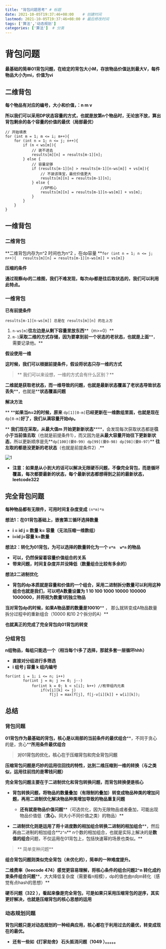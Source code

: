 ```yaml
---
title: "背包问题思考" # 标题
date: 2021-10-05T19:37:46+08:00    # 创建时间
lastmod: 2021-10-05T19:37:46+08:00 # 最后修改时间
tags: ['算法','动态规划']
categories: ['算法']  # 分类
---
```


# **背包问题**

**最基础的简单01背包问题，在给定的背包大小M，存放物品价值达到最大V，每件物品大小为mi，价值为vi**

## **二维背包**

**每个物品有对应的编号，大小和价值，：n  m  v**

**所以我们可以采用DP状态容量的方式，也就是放第n个物品时，无论放不放，算出背包剩余的各个容量的价值的最优（局部最优）**

```
// 开始填表
for (int m = 1; m <= i; m++){
    for (int n = 1; n <= j; n++){
        if (n < ws[m]){
            // 装不进去
            results[m][n] = results[m-1][n];
        } else {
            // 容量足够
            if (results[m-1][n] > results[m-1][n-ws[m]] + vs[m]){
                // 不装该珠宝，最优价值更大
                results[m][n] = results[m-1][n];
            } else {
                //DP核心
                results[m][n] = results[m-1][n-ws[m]] + vs[m];
            }
        }
    }
}
```

## **一维背包**

### ****二维背包****

**二维背包内存为n^2   时间也为n^2  ，在dp容量    **`for (int n = 1; n <= j; n++){   results[m][n] = results[m-1][n-ws[m]] + vs[m]}`

****压缩的条件****

**通过观察dp的二维图，我们不难发现，每次dp都是往后取状态的，我们可以利用此特点。**

### ****一维背包****

****已有前提条件****

`results[m-1][n-ws[m]] 总是在 results[m][n] 的左上方`

1. `n-ws[m]`**往******左边是从剩下容量里放东西******（m>=0）**
2. `m-1`**采取二维的方式存储，因为要******拿到前一个状态的老状态，也就是上面******，需要记录他。**

****假设使用一维****

**这时候，我们可以根据前提条件，假设将状态******只存一维的方式****

> ** 我们可以来设想，一维的方式会有什么区别？**

**二维就是获取老状态，而一维导致的问题，也就是最新状态覆盖了老状态******导致状态丢失******，也就是******状态覆盖问题****

****解决方法****

**	****如果当n=2的时候，原来** `dp[1][0-m]`**已经更新在一维数组里面，也就是现在** `dp[0-m]`**好了，我们从满容量开始dp。**

**	****我们现在采取，从最大值******m 开始更新新状态******，会发现每次获取状态都是******往小于当前值去取******（也就是前提条件1），而又因为是******从最大容量开始往下更新新状态******，所以更新顺序是先**`dp[100](要0-99) dp[99](要0-98) dp[98](要0-97)`**  ******往左取的都是没更新的老状态******（也就是前提条件2）.**

![1](https://pig-blog-1252563418.cos.ap-chengdu.myqcloud.com/img/blog/DS9JtTpilL5faU1.png)

* **注意：如果是从小到大的话可以解决无限硬币问题，不像完全背包，而是循环覆盖，每次都要最新的状态，******每个最新状态都想得到之前的最新状态******，leetcode322**

## **完全背包问题**

**每种物品都有无限件，可用时间复杂度变成** `(n*m)*n`

**想法1：在01背包基础上，嵌套第三循环选择数量**

* **i = id  j = 数量  k= 容量（无法压缩一维数组）**
* **i=id j=容量 k=数量**

**想法2：转化为01背包，为可以选择的数量转化为一个 **`v*n  w*n`** 的物品**

* **可以，仍然保留着容量价值组合的关系**
* **带来问题，时间复杂度并并没降低（数量组合比较有多余的）**

****想法2二进制优化****

* **背包的dp本质就是容量和价值的一个组合，采用******二进制拆分数量******可以利用这种组合****也就是我们，可以吧A数量设置为  1   10   100  1000   10000  100000   1000000，并将视为******数量1的独立物品****

**当对背包dp的时候，如果******A物品要的数量是10010****** ， 那么就转变成A物品数量拆分过程中的重新组合（10000 和10  2个拆分的A）**

**也就真正的完成了完全背包向01背包的转变**

### **分组背包**

**n组物品，每组只能选一个（相当每个i多了选择，那就多套一层循环hhh）**

* **直接对分组进行多筛选**
* **i  组号  j  容量   k  组内编号**

```
for(int i = 1; i <= n; i++)
        for(int j = m; j >= 0; j--)
            for(int k = 0; k < s[i]; k++) //枚举组内元素
                if(v[i][k] <= j)
                    f[j] = max(f[j], f[j-v[i][k]] + w[i][k]); 
```

## **总结**

### **背包问题**

****01背包******作为最基础的背包，核心是以局部的******当前条件的最优组合******，不同于贪心的是，贪心******所用条件最优组合****

> **对01背包的优化，核心在于压缩背包和完全背包问题**

****压缩背包******问题是巧妙的运用******往回找******的特性，达到******二维压缩到一维******的转换（与之类似，运用往前找的是零钱问题）**

****完全背包******问题主要在于二进制优化和背包转换问题，而背包转换便是核心**

* **背包转换问题，将******物品的数量叠加（有限制的叠加）转变成物品种类的增加******问题，再用二进制优化解决物品种类增加导致的******物品重复问题****

  * **还有就是******物品价值问题******（可选优化，因为无限物品或者叠加，可能出现物品价值低（******贪心******，同大小不同价值之类）的物品）**
* **二进制优化则是运用了将******十进度数的相加组合转换二进制的相加组合******，然后再由二进制的相加组合**`2^n`**  n个数的相加组合，也就是实际上解决的是******数值的组合******问题，不仅运用在01背包上，包括快速幂的场景也类似。**

> ** 简单变种问题**

****组合背包******问题则类似完全背包（未优化的），简单的一种难度提升。**

**二维费率（leecode 474）感觉更容易理解，将******核心条件的组合问题******2^n 转化成******约束条件组合问题******，大大降低复杂度（需要看n规模），dp的值也由n向m转化（感觉有点hash的思想）**

**硬币问题（322 ），看起来像是完全背包，可是如果只采用压缩背包的逆序，其实更好解决，也就是压缩背包的核心思想的运用**

### **动态规划问题**

**背包问题只是对动态规划的一种经典应用，核心都在于利用过去的最优，转变成现在的最优。**

* **还有一些如《打家劫舍》 石头抵消问题（1049 ）。。。。。**
